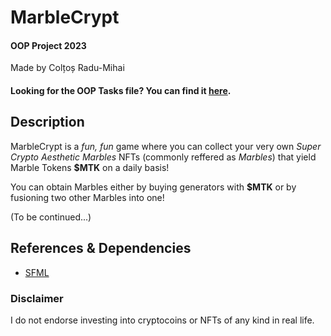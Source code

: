 # MarbleCrypt
#### OOP Project 2023

Made by Colțoș Radu-Mihai

#### Looking for the OOP Tasks file? You can find it [here](POO_tasks.md).

## Description
MarbleCrypt is a <i> fun, fun </i> game where you can collect your very own <i> Super Crypto Aesthetic Marbles </i> NFTs (commonly reffered as <i>Marbles</i>) that yield
Marble Tokens <b>$MTK</b> on a daily basis!

You can obtain Marbles either by buying generators with <b>$MTK</b> or by fusioning two other Marbles into one!

(To be continued...)

## References & Dependencies
- [SFML](https://www.sfml-dev.org/)

### Disclaimer
I do not endorse investing into cryptocoins or NFTs of any kind in real life. 